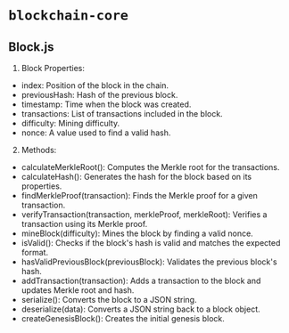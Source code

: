 # `blockchain-core`

## Block.js

1. Block Properties:

- index: Position of the block in the chain.
- previousHash: Hash of the previous block.
- timestamp: Time when the block was created.
- transactions: List of transactions included in the block.
- difficulty: Mining difficulty.
- nonce: A value used to find a valid hash.

2. Methods:

- calculateMerkleRoot(): Computes the Merkle root for the transactions.
- calculateHash(): Generates the hash for the block based on its properties.
- findMerkleProof(transaction): Finds the Merkle proof for a given transaction.
- verifyTransaction(transaction, merkleProof, merkleRoot): Verifies a transaction using its Merkle proof.
- mineBlock(difficulty): Mines the block by finding a valid nonce.
- isValid(): Checks if the block's hash is valid and matches the expected format.
- hasValidPreviousBlock(previousBlock): Validates the previous block's hash.
- addTransaction(transaction): Adds a transaction to the block and updates Merkle root and hash.
- serialize(): Converts the block to a JSON string.
- deserialize(data): Converts a JSON string back to a block object.
- createGenesisBlock(): Creates the initial genesis block.
